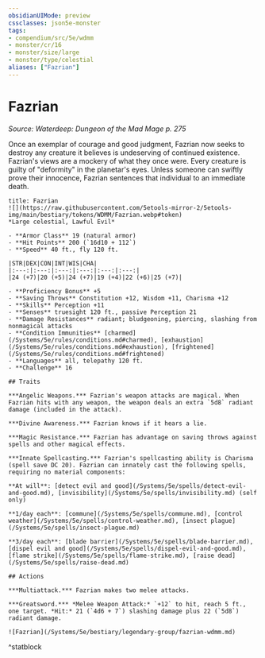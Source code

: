```yaml
---
obsidianUIMode: preview
cssclasses: json5e-monster
tags:
- compendium/src/5e/wdmm
- monster/cr/16
- monster/size/large
- monster/type/celestial
aliases: ["Fazrian"]
---
```

# Fazrian
*Source: Waterdeep: Dungeon of the Mad Mage p. 275*  

Once an exemplar of courage and good judgment, Fazrian now seeks to destroy any creature it believes is undeserving of continued existence. Fazrian's views are a mockery of what they once were. Every creature is guilty of "deformity" in the planetar's eyes. Unless someone can swiftly prove their innocence, Fazrian sentences that individual to an immediate death.

```ad-statblock
title: Fazrian
![](https://raw.githubusercontent.com/5etools-mirror-2/5etools-img/main/bestiary/tokens/WDMM/Fazrian.webp#token)
*Large celestial, Lawful Evil*

- **Armor Class** 19 (natural armor)
- **Hit Points** 200 (`16d10 + 112`)
- **Speed** 40 ft., fly 120 ft.

|STR|DEX|CON|INT|WIS|CHA|
|:---:|:---:|:---:|:---:|:---:|:---:|
|24 (+7)|20 (+5)|24 (+7)|19 (+4)|22 (+6)|25 (+7)|

- **Proficiency Bonus** +5
- **Saving Throws** Constitution +12, Wisdom +11, Charisma +12
- **Skills** Perception +11
- **Senses** truesight 120 ft., passive Perception 21
- **Damage Resistances** radiant; bludgeoning, piercing, slashing from nonmagical attacks
- **Condition Immunities** [charmed](/Systems/5e/rules/conditions.md#charmed), [exhaustion](/Systems/5e/rules/conditions.md#exhaustion), [frightened](/Systems/5e/rules/conditions.md#frightened)
- **Languages** all, telepathy 120 ft.
- **Challenge** 16

## Traits

***Angelic Weapons.*** Fazrian's weapon attacks are magical. When Fazrian hits with any weapon, the weapon deals an extra `5d8` radiant damage (included in the attack).

***Divine Awareness.*** Fazrian knows if it hears a lie.

***Magic Resistance.*** Fazrian has advantage on saving throws against spells and other magical effects.

***Innate Spellcasting.*** Fazrian's spellcasting ability is Charisma (spell save DC 20). Fazrian can innately cast the following spells, requiring no material components:

**At will**: [detect evil and good](/Systems/5e/spells/detect-evil-and-good.md), [invisibility](/Systems/5e/spells/invisibility.md) (self only)

**1/day each**: [commune](/Systems/5e/spells/commune.md), [control weather](/Systems/5e/spells/control-weather.md), [insect plague](/Systems/5e/spells/insect-plague.md)

**3/day each**: [blade barrier](/Systems/5e/spells/blade-barrier.md), [dispel evil and good](/Systems/5e/spells/dispel-evil-and-good.md), [flame strike](/Systems/5e/spells/flame-strike.md), [raise dead](/Systems/5e/spells/raise-dead.md)

## Actions

***Multiattack.*** Fazrian makes two melee attacks.

***Greatsword.*** *Melee Weapon Attack:* `+12` to hit, reach 5 ft., one target. *Hit:* 21 (`4d6 + 7`) slashing damage plus 22 (`5d8`) radiant damage.

![Fazrian](/Systems/5e/bestiary/legendary-group/fazrian-wdmm.md)
```
^statblock